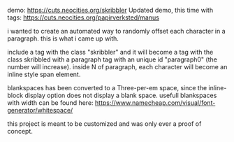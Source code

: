 
demo: https://cuts.neocities.org/skribbler
Updated demo, this time with tags: https://cuts.neocities.org/papirverksted/manus

i wanted to create an automated way to randomly offset each character in a paragraph.
this is what i came up with.

include a tag with the class "skribbler" and it will become a tag with the class skribbled with a paragraph tag with an unique id "paragraph0" (the number will increase).
inside N of paragraph, each character will become an inline style span element. 

blankspaces has been converted to a Three-per-em space, since the inline-block display option does not display a blank space.
usefull blankspaces with width can be found here: https://www.namecheap.com/visual/font-generator/whitespace/

this project is meant to be customized and was only ever a proof of concept.
